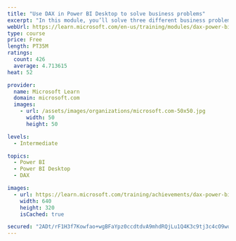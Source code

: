 ```yaml
---
title: "Use DAX in Power BI Desktop to solve business problems"
excerpt: "In this module, you’ll solve three different business problems by optimizing the data model and creating Data Analysis Expressions (DAX) calculations."
webUrl: https://learn.microsoft.com/en-us/training/modules/dax-power-bi-solve-problems/
type: course
price: Free
length: PT35M
ratings:
  count: 426
  average: 4.713615
heat: 52

provider:
  name: Microsoft Learn
  domain: microsoft.com
  images:
    - url: /assets/images/organizations/microsoft.com-50x50.jpg
      width: 50
      height: 50

levels:
  - Intermediate

topics:
  - Power BI
  - Power BI Desktop
  - DAX

images:
  - url: https://learn.microsoft.com/training/achievements/dax-power-bi-solve-problems-social.png
    width: 640
    height: 320
    isCached: true

secured: "2ADt/rF1H3f7Kowfao+wgBFaYpz0ccdtdvA9mhdRQjLu1Q4K3c9tj3c4cO9wod/0oVjMKJK/0u6DPVK/iIuNZXi2S6+SdzAtCLQWOdH+NtPKbjbwlsLAZR/uYoYp0R+FtPi8MujphmlearQm732SC6SfraLMmY1c4XCvR25pYnhc4iato8qJEsR6cfqZKAuSWV7DyvXtSHVUQLl42u1+dY+KL6S/644ztEVQwOH//aJVpknLFtsCNua3c3ELe17WoSLoqKtEeXSlUP8Oc25OtugFRmKxpsl17as81Fc8pVujgVt0i6ee6ZPbQUtrq6nZOadKGX+1WDrCW/j2QwqNdxCmXL4ohWSPVmnGpjB2YRb8L5/IiARrV+/0zhgWzJdMHuMlvF0IR3uq5Cyp594wqDZHy4/U1AIH8HnhXEMxRys=;LvN8XePyXz/y11bMjlMKRQ=="
---
```


